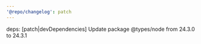 ```yaml
---
'@repo/changelog': patch
---
```


deps: [patch|devDependencies] Update package @types/node from 24.3.0 to 24.3.1
